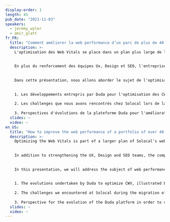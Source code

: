 ```yaml
---
display-order: 1
length: 45
pub_date: "2021-11-03"
speakers:
  - jeremy_wyler
  - amir_glatt
fr_FR:
  title: "Comment améliorer la web performance d’un parc de plus de 40 000 sites ?"
  description: >-
    L'optimisation des Web Vitals se place dans un plan plus large de la division site de Solocal, visant a considérablement améliorer la performance, le design & la qualité des contenus, dans un objectif de référencement local, des centaines de sites internet que nous produisons chaque semaine pour nos clients TPE / PME.
    
    
    En plus du renforcement des équipes Ux, Design et SEO, l'entreprise a depuis près de 3 ans, modernisé son socle technologique en formalisant un partenariat avec l'entreprise Duda, éditrice d'un CMS éponyme disponible en offre SaaS.
    
    
    Dans cette présentation, nous allons aborder le sujet de l'optimisation de la web performance sous 3 angles.
    
    
    1. Les développements entrepris par Duda pour l'optimisation des CWV, illustrés par des données terrains d'évolutions des Core Web Vitals pour l'intégralité du parc Duda ; avec un focus particulier sur le parc de sites Solocal.
    
    2. Les challenges que nous avons rencontrés chez Solocal lors de la migration de notre parc, alors hébergé et géré en interne sur des socles technologiques non adaptés à ces nouveaux enjeux.
 
    3. Perspectives d'évolutions de la plateforme Duda pour l'amélioration continue de la web performance, et retour d'expérience sur sa gestion, dans une production industrielle de sites pour Solocal.
  slides: ~
  video: ~
en_US:
  title: "How to improve the web performance of a portfolio of over 40,000 sites?"
  description: >-
    Optimizing the Web Vitals is part of a larger plan of Solocal's website division, aiming to considerably improve the performance, design and quality of our content, in order to improve local SEO for the hundreds of websites we produce every week for our small and medium-sized business customers.
    
    
    In addition to strengthening the UX, Design and SEO teams, the company has, for the past 3 years, modernized its technological stack by formalizing a partnership with the company Duda, editor of an eponymous CMS available as a SaaS offer.
    
    
    In this presentation, we will address the subject of web performance optimization from three angles.
    
    
    1. The evolutions undertaken by Duda to optimize CWV, illustrated by field data on the evolution for the entire Duda portfolio, with a particular focus on the Solocal websites.
    
    2. The challenges we encountered at Solocal during the migration of our sites, which were previously hosted and operated in-house on technological platforms that were not adapted to these new challenges.
 
    3. Perspective for the evolution of the Duda platform in order to continuously improve web performance, and feedback on its management, in the context of Solocal's mass production of sites.
  slides: ~
  video: ~
---
```

